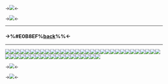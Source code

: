 ->![](https://files.catbox.moe/hzlisr.png)<-

->![](https://files.catbox.moe/tato74.png)<-

***
### ->%#E0B8EF%[back](https://rentry.co/mikopixels)%%<-
***


![](https://files.catbox.moe/w5cipe.gif)![](https://files.catbox.moe/ntfp8h.png)![](https://files.catbox.moe/ebi789.gif)![](https://files.catbox.moe/yu8zsl.gif)![](https://files.catbox.moe/ms8qyk.png)![](https://files.catbox.moe/1negik.gif)![](https://files.catbox.moe/ckhynj.png)![](https://files.catbox.moe/nhg9b3.gif)![](https://files.catbox.moe/2izc4h.gif)![](https://files.catbox.moe/labljq.gif)![](https://files.catbox.moe/0qy6g2.gif)![](https://files.catbox.moe/y405em.gif)![](https://files.catbox.moe/rqxlea.gif)![](https://files.catbox.moe/d9bf1a.gif)![](https://files.catbox.moe/2wu0w4.gif)![](https://files.catbox.moe/pm5m4g.gif)![](https://files.catbox.moe/u00axa.gif)![](https://files.catbox.moe/103qpx.gif)![](https://files.catbox.moe/zbryld.gif)![](https://files.catbox.moe/xhotdg.gif)![](https://files.catbox.moe/yseee7.gif)![](https://files.catbox.moe/gpbzoc.gif)![](https://files.catbox.moe/jy30rn.png)![](https://files.catbox.moe/cjgc8c.png)![](https://files.catbox.moe/3cbrm6.gif)![](https://files.catbox.moe/i9il3b.gif)![](https://files.catbox.moe/zjix92.gif)![](https://files.catbox.moe/qa5woo.gif)![](https://files.catbox.moe/ncp7kg.gif)![](https://files.catbox.moe/1apyl7.gif)![](https://files.catbox.moe/xhczmu.gif)![](https://files.catbox.moe/q75cgx.gif)![](https://files.catbox.moe/tsmhgf.gif)![](https://imgur.com/TOZmFA3.gif)![](https://files.catbox.moe/baaz77.png)![](https://files.catbox.moe/0lbcrv.png)![](https://files.catbox.moe/tadteh.png)![](https://files.catbox.moe/sxsod3.png)![](https://files.catbox.moe/64t3v0.png)![](https://files.catbox.moe/et7aqd.gif)![](https://files.catbox.moe/gu0t2s.gif)![](https://files.catbox.moe/mptc38.gif)![](https://files.catbox.moe/uj66rg.gif)![](https://files.catbox.moe/5y45o5.gif)![](https://files.catbox.moe/qfq2ey.gif)![](https://files.catbox.moe/j7a675.gif)![](https://files.catbox.moe/da2g8r.gif)![](https://files.catbox.moe/xhotdg.gif)![](https://files.catbox.moe/mhg0af.gif)![](https://files.catbox.moe/qp437m.gif)


->![](https://files.catbox.moe/0yudne.png)<-

->![](https://files.catbox.moe/3yukz7.png)<-